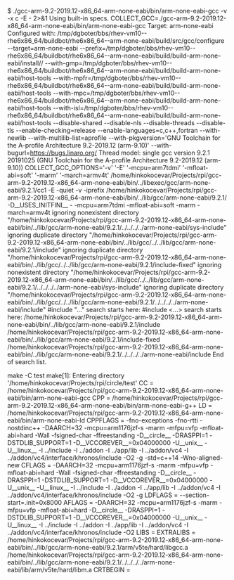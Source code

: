 $ ./gcc-arm-9.2-2019.12-x86_64-arm-none-eabi/bin/arm-none-eabi-gcc -v -x c -E - 2>&1 
Using built-in specs.
COLLECT_GCC=./gcc-arm-9.2-2019.12-x86_64-arm-none-eabi/bin/arm-none-eabi-gcc
Target: arm-none-eabi
Configured with: /tmp/dgboter/bbs/rhev-vm10--rhe6x86_64/buildbot/rhe6x86_64--arm-none-eabi/build/src/gcc/configure --target=arm-none-eabi --prefix=/tmp/dgboter/bbs/rhev-vm10--rhe6x86_64/buildbot/rhe6x86_64--arm-none-eabi/build/build-arm-none-eabi/install// --with-gmp=/tmp/dgboter/bbs/rhev-vm10--rhe6x86_64/buildbot/rhe6x86_64--arm-none-eabi/build/build-arm-none-eabi/host-tools --with-mpfr=/tmp/dgboter/bbs/rhev-vm10--rhe6x86_64/buildbot/rhe6x86_64--arm-none-eabi/build/build-arm-none-eabi/host-tools --with-mpc=/tmp/dgboter/bbs/rhev-vm10--rhe6x86_64/buildbot/rhe6x86_64--arm-none-eabi/build/build-arm-none-eabi/host-tools --with-isl=/tmp/dgboter/bbs/rhev-vm10--rhe6x86_64/buildbot/rhe6x86_64--arm-none-eabi/build/build-arm-none-eabi/host-tools --disable-shared --disable-nls --disable-threads --disable-tls --enable-checking=release --enable-languages=c,c++,fortran --with-newlib --with-multilib-list=aprofile --with-pkgversion='GNU Toolchain for the A-profile Architecture 9.2-2019.12 (arm-9.10)' --with-bugurl=https://bugs.linaro.org/
Thread model: single
gcc version 9.2.1 20191025 (GNU Toolchain for the A-profile Architecture 9.2-2019.12 (arm-9.10)) 
COLLECT_GCC_OPTIONS='-v' '-E' '-mcpu=arm7tdmi' '-mfloat-abi=soft' '-marm' '-march=armv4t'
 /home/hinkokocevar/Projects/rpi/gcc-arm-9.2-2019.12-x86_64-arm-none-eabi/bin/../libexec/gcc/arm-none-eabi/9.2.1/cc1 -E -quiet -v -iprefix /home/hinkokocevar/Projects/rpi/gcc-arm-9.2-2019.12-x86_64-arm-none-eabi/bin/../lib/gcc/arm-none-eabi/9.2.1/ -D__USES_INITFINI__ - -mcpu=arm7tdmi -mfloat-abi=soft -marm -march=armv4t
ignoring nonexistent directory "/home/hinkokocevar/Projects/rpi/gcc-arm-9.2-2019.12-x86_64-arm-none-eabi/bin/../lib/gcc/arm-none-eabi/9.2.1/../../../../arm-none-eabi/sys-include"
ignoring duplicate directory "/home/hinkokocevar/Projects/rpi/gcc-arm-9.2-2019.12-x86_64-arm-none-eabi/bin/../lib/gcc/../../lib/gcc/arm-none-eabi/9.2.1/include"
ignoring duplicate directory "/home/hinkokocevar/Projects/rpi/gcc-arm-9.2-2019.12-x86_64-arm-none-eabi/bin/../lib/gcc/../../lib/gcc/arm-none-eabi/9.2.1/include-fixed"
ignoring nonexistent directory "/home/hinkokocevar/Projects/rpi/gcc-arm-9.2-2019.12-x86_64-arm-none-eabi/bin/../lib/gcc/../../lib/gcc/arm-none-eabi/9.2.1/../../../../arm-none-eabi/sys-include"
ignoring duplicate directory "/home/hinkokocevar/Projects/rpi/gcc-arm-9.2-2019.12-x86_64-arm-none-eabi/bin/../lib/gcc/../../lib/gcc/arm-none-eabi/9.2.1/../../../../arm-none-eabi/include"
#include "..." search starts here:
#include <...> search starts here:
 /home/hinkokocevar/Projects/rpi/gcc-arm-9.2-2019.12-x86_64-arm-none-eabi/bin/../lib/gcc/arm-none-eabi/9.2.1/include
 /home/hinkokocevar/Projects/rpi/gcc-arm-9.2-2019.12-x86_64-arm-none-eabi/bin/../lib/gcc/arm-none-eabi/9.2.1/include-fixed
 /home/hinkokocevar/Projects/rpi/gcc-arm-9.2-2019.12-x86_64-arm-none-eabi/bin/../lib/gcc/arm-none-eabi/9.2.1/../../../../arm-none-eabi/include
End of search list.



make -C test
make[1]: Entering directory '/home/hinkokocevar/Projects/rpi/circle/test'
CC = /home/hinkokocevar/Projects/rpi/gcc-arm-9.2-2019.12-x86_64-arm-none-eabi/bin/arm-none-eabi-gcc
CPP = /home/hinkokocevar/Projects/rpi/gcc-arm-9.2-2019.12-x86_64-arm-none-eabi/bin/arm-none-eabi-g++
LD = /home/hinkokocevar/Projects/rpi/gcc-arm-9.2-2019.12-x86_64-arm-none-eabi/bin/arm-none-eabi-ld
CPPFLAGS = -fno-exceptions -fno-rtti -nostdinc++ -DAARCH=32 -mcpu=arm1176jzf-s -marm -mfpu=vfp -mfloat-abi=hard -Wall -fsigned-char -ffreestanding -D__circle__ -DRASPPI=1 -DSTDLIB_SUPPORT=1 -D__VCCOREVER__=0x04000000 -U__unix__ -U__linux__  -I ../include -I ../addon -I ../app/lib -I ../addon/vc4 -I ../addon/vc4/interface/khronos/include -O2 -g -std=c++14 -Wno-aligned-new
CFLAGS = -DAARCH=32 -mcpu=arm1176jzf-s -marm -mfpu=vfp -mfloat-abi=hard -Wall -fsigned-char -ffreestanding -D__circle__ -DRASPPI=1 -DSTDLIB_SUPPORT=1 -D__VCCOREVER__=0x04000000 -U__unix__ -U__linux__  -I ../include -I ../addon -I ../app/lib -I ../addon/vc4 -I ../addon/vc4/interface/khronos/include -O2 -g
LDFLAGS = --section-start=.init=0x8000
AFLAGS = -DAARCH=32 -mcpu=arm1176jzf-s -marm -mfpu=vfp -mfloat-abi=hard -D__circle__ -DRASPPI=1 -DSTDLIB_SUPPORT=1 -D__VCCOREVER__=0x04000000 -U__unix__ -U__linux__  -I ../include -I ../addon -I ../app/lib -I ../addon/vc4 -I ../addon/vc4/interface/khronos/include -O2
LIBS = 
EXTRALIBS = /home/hinkokocevar/Projects/rpi/gcc-arm-9.2-2019.12-x86_64-arm-none-eabi/bin/../lib/gcc/arm-none-eabi/9.2.1/arm/v5te/hard/libgcc.a /home/hinkokocevar/Projects/rpi/gcc-arm-9.2-2019.12-x86_64-arm-none-eabi/bin/../lib/gcc/arm-none-eabi/9.2.1/../../../../arm-none-eabi/lib/arm/v5te/hard/libm.a
CRTBEGIN = 
